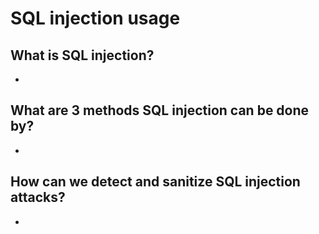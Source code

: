 # SQL injection usage

## What is SQL injection?

*

## What are 3 methods SQL injection can be done by?

*

## How can we detect and sanitize SQL injection attacks?

*